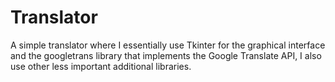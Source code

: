 # Translator

A simple translator where I essentially use Tkinter for the graphical interface and the googletrans library that implements the Google Translate API, I also use other less important additional libraries. 